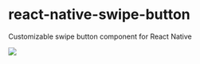 # react-native-swipe-button
Customizable swipe button component for React Native

![](http://imgur.com/a/0dMYg)
